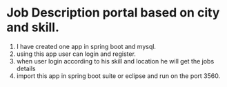 # Job Description portal based on city and skill.
1. I have created one app in spring boot and mysql.
2. using this app user can login and register.
3. when user login according to his skill and location he will get the jobs details 
4. import this app in spring boot suite or eclipse and run on the port 3560.
